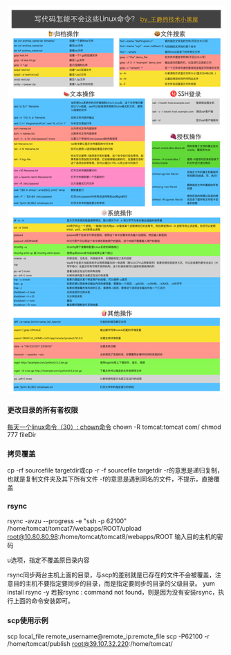 ![](/images/linux/写代码怎能不会这些Linux命令.png)

### 更改目录的所有者权限
[每天一个linux命令（30）: chown命令](http://www.cnblogs.com/peida/archive/2012/12/04/2800684.html)
chown -R tomcat:tomcat com/
chmod 777 fileDir
### 拷贝覆盖
cp -rf sourcefile targetdir或cp -r -f sourcefile targetdir
-r的意思是递归复制，也就是复制文件夹及其下所有文件
-f的意思是遇到同名的文件，不提示，直接覆盖
### rsync
rsync -avzu --progress -e "ssh -p 62100" /home/tomcat/tomcat7/webapps/ROOT/upload   root@10.80.80.98:/home/tomcat/tomcat8/webapps/ROOT
输入目的主机的密码  

u选项，指定不覆盖原目录内容

rsync同步两台主机上面的目录，与scp的差别就是已存在的文件不会被覆盖，注意目的主机不要指定要同步的目录，而是指定要同步的目录的父级目录。
yum install rsync -y
若报rsync : command not found，则是因为没有安装rsync，执行上面的命令安装即可。
### scp使用示例
scp local_file remote_username@remote_ip:remote_file
scp -P62100 -r /home/tomcat/publish root@39.107.32.220:/home/tomcat/